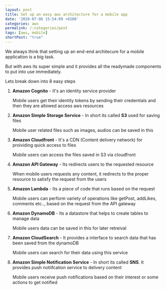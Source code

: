 ```yaml
---
layout: post
title: Set up an easy aws architecture for a mobile app
date: '2020-07-06 15:54:09 +0200'
categories: aws
permalink: /:categories/post
tags: [aws, mobile]
shortPost: "true"
---
```


We always think that setting up an end-end architecure for a mobile application is a big task.

But with aws its super simple and it provides all the readymade components to put into use immediately.

Lets break down into 8 easy steps 

1. **Amazon Cognito** - It's an identity service provider
   
    Mobile users get their identity tokens by sending their credentials and then they are allowed access aws resources

1. **Amazon Simple Storage Service** -  In short its called **S3** used for saving files
    
    Mobile user related files such as images, audios can be saved in this 

1. **Amazon Cloudfront** - It's a CDN (Content delivery network) for proividing quick access to     files

    Mobile users can access the files saved in S3 via cloudfront

1. **Amazon API Gateway** - Its redirects users to the requested resource

    When mobile users requests any content, it redirects to the proper resource to satisfy the request from the users

1. **Amazon Lambda** - Its a piece of code that runs based on the request

    Mobile users can perform variety of operations like getPost, addLikes, comments etc.., based on the request from the API gateway

1. **Amazon DynamoDB** -  Its a datastore that helps to create tables to manage data

    Mobile users data can be saved in this for later retreival

1. **Amazon CloudSearch** - It provides a interface to search data that has been saved from the     dynamoDB

    Mobile users can search for their data using this service 

1. **Amazon Simple Notification Service** - In short its called **SNS**. It provides push           notiifcation service to delivery content

    Mobile users receive push notifications based on their interest or some actions to get notified 

